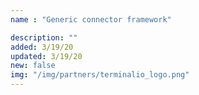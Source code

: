```yaml
---
name : "Generic connector framework"

description: ""
added: 3/19/20
updated: 3/19/20
new: false
img: "/img/partners/terminalio_logo.png"
---
```

